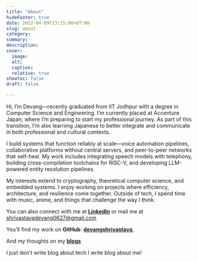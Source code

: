 ```yaml
---
title: "About"
hideFooter: true
date: 2022-04-09T23:15:00+07:00
slug: about
category:
summary:
description: 
cover:
  image:
  alt:
  caption: 
  relative: true
showtoc: false
draft: false

---
```


Hi, I’m Devang—recently graduated from IIT Jodhpur with a degree in Computer Science and Engineering. I’m currently placed at Accenture Japan, where I’m preparing to start my professional journey. As part of this transition, I’m also learning Japanese to better integrate and communicate in both professional and cultural contexts.

I build systems that function reliably at scale—voice automation pipelines, collaborative platforms without central servers, and peer-to-peer networks that self-heal. My work includes integrating speech models with telephony, building cross-compilation toolchains for RISC-V, and developing LLM-powered entity resolution pipelines.

My interests extend to cryptography, theoretical computer science, and embedded systems. I enjoy working on projects where efficiency, architecture, and resilience come together. Outside of tech, I spend time with music, anime, and things that challenge the way I think.

You can also connect with me at [**LinkedIn**](https://www.linkedin.com/in/) or mail me at shrivastavadevang0627@gmail.com

You’ll find my work on **GitHub**: [**devangshrivastava**](https://github.com/devangshrivastava), 

And my thoughts on my [**blogs**](https://devangshrivastava.github.io/portfolio/blogs/)

I just don't write blog about tech I write blog about me!